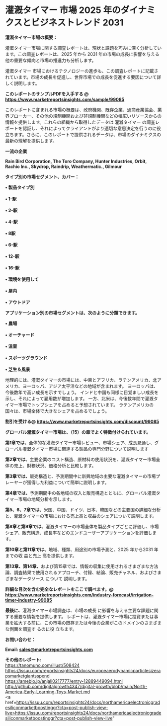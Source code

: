 # 灌漑タイマー 市場 2025 年のダイナミクスとビジネストレンド 2031

<strong><b>灌漑タイマー市場の概要：</b></strong>

灌漑タイマー市場に関する調査レポートは、現状と課題を巧みに深く分析しています。この調査レポートは、2025 年から 2031 年の市場の成長に影響を与える他の重要な傾向と市場の推進力も分析します。

灌漑タイマー 市場におけるテクノロジーの進歩も、この調査レポートに記載されています。市場の成長を促進し、世界市場での成長を促進する要因について詳しく説明します。

<strong>このレポートのサンプルPDFを入手する @ <a href=https://www.marketreportsinsights.com/sample/99085>https://www.marketreportsinsights.com/sample/99085</a></strong>

このレポートに含まれる市場の概要は、政府機関、既存企業、通商産業協会、業界ブローカー、その他の規制機関および非規制機関などの幅広いリソースからの情報を提供します。これらの組織から取得したデータは 灌漑タイマー の調査レポートを認証し、それによってクライアントがより適切な意思決定を行うのに役立ちます。さらに、このレポートで提供されるデータは、市場のダイナミクスの最新の理解を提供します。

<strong>一流の企業</strong>

<strong><b>Rain Bird Corporation, The Toro Company, Hunter Industries, Orbit, Rachio Inc., Skydrop, Raindrip, Weathermatic., Gilmour</b></strong>

<strong><b>タイプ別の市場セグメント、カバー：</b></strong>

<strong>• 製品タイプ別<br><br>• 1-駅<br><br>• 2-駅<br><br>• 4-駅<br><br>• 8駅<br><br>• 6-駅<br><br>• 12-駅<br><br>• 16-駅<br><br>• 環境を使用して<br><br>• 屋内<br><br>• アウトドア</strong>

<strong><b>アプリケーション別の市場セグメントは、次のように分類できます。</b></strong>

<strong>• 農場<br><br>• オーチャード<br><br>• 温室<br><br>• スポーツグラウンド<br><br>• 芝生＆風景</strong>

 地理的には、灌漑タイマーの市場には、中東とアフリカ、ラテンアメリカ、北アメリカ、ヨーロッパ、アジア太平洋などの地域が含まれます。 ヨーロッパは、今後数年で高い成長を示すでしょう。 インドと中国も同様に目覚ましい成長を示し、それによって雇用数が増加します。 一方、北米は、今後数年間で灌漑タイマー市場でトップシェアを占めると予想されています。 ラテンアメリカの国々は、市場全体で大きなシェアを占めるでしょう。

<strong>割引を受ける@ <a href=https://www.marketreportsinsights.com/discount/99085>https://www.marketreportsinsights.com/discount/99085</a></strong>

<strong><b>グローバル灌漑タイマー市場は、（15）の章でよく特徴付けられています。</b></strong>

<strong><b>第</b></strong><strong><b>1章では、</b></strong>全体的な灌漑タイマー市場レビュー、市場シェア、成長見通し、グローバル灌漑タイマー市場に関連する製品の専門分野について説明します

<strong><b>第2章では、</b></strong>主要企業のコスト構造、原材料の使用状況を、灌漑タイマー市場全体の売上、財務状況、価格分析と比較します。

<strong><b>第3章では、</b></strong>販売構造と、予測期間中に新興地域の主要な灌漑タイマーの市場プレーヤーが獲得した利益について簡単に説明します。

<strong><b>第4章では、</b></strong>予測期間中の各地域の収入と販売構造とともに、グローバル灌漑タイマー市場の地域分析を示します。

<strong><b>第5、6、7章では、</b></strong>米国、中国、ドイツ、日本、韓国などの主要国の詳細な分析と、灌漑タイマーの市場における売上高と収益のシェアについて説明します。

<strong><b>第8章と第9章では、</b></strong>灌漑タイマーの市場全体を製品タイプごとに評価し、市場シェア、販売構造、成長率などのエンドユーザーアプリケーションを評価します。

<strong><b>第10章と第11章では、</b></strong>地域、種類、用途別の市場予測と、2025 年から2031 年までの収 益と売上 高を提供します。

<strong><b>第13章、第14章、</b></strong>および第15章では、情報の収集に使用されるさまざまな方法論、調査結果で使用されるアプローチ、付録、結論、販売チャネル、およびさまざまなデータソース について 説明します。

<strong>詳細な目次を含む完全なレポートをここで調べます。@ <a href=https://www.marketreportsinsights.com/industry-forecast/irrigation-timer-industry-99085>https://www.marketreportsinsights.com/industry-forecast/irrigation-timer-industry-99085</a></strong>

<strong><b>最後に、</b></strong>灌漑タイマー市場調査は、市場の成長 に影響を</a>与える主要な課題に関する重要な情報を提供します。 レポートは、灌漑タイマー市場に投資または事業を拡大する前に、この市場の既存または今後の企業がこのドメインのさまざまな側面を調査す るのに役 立ちます。

<strong><b>お問い合わせ：</b></strong>

<strong>Email: </strong><a href=mailto:sales@marketreportsinsights.com><strong>sales@marketreportsinsights.com</strong></a>

<strong>その他のレポート:</strong>
<br>
<a href=https://tanomuno.com/illust/508424>https://tanomuno.com/illust/508424</a>
<br>
<a href=https://issuu.com/reportsinsights24/docs/europeaerodynamicparticlesizerapsmarketgiantsspend>https://issuu.com/reportsinsights24/docs/europeaerodynamicparticlesizerapsmarketgiantsspend</a>
<br>
<a href=https://ameblo.jp/anjali0217777/entry-12889449094.html>https://ameblo.jp/anjali0217777/entry-12889449094.html</a>
<br>
<a href=http://github.com/digitalgrowth4347/digital-growth/blob/main/North-America-Early-Learning-Toys-Market.md>http://github.com/digitalgrowth4347/digital-growth/blob/main/North-America-Early-Learning-Toys-Market.md</a>
<br>
<a href=https://issuu.com/reportsinsights24/docs/northamericaelectronicgradesiliconmarketboostinggr?cta=post-publish-view-live>https://issuu.com/reportsinsights24/docs/northamericaelectronicgradesiliconmarketboostinggr?cta=post-publish-view-live</a>"

